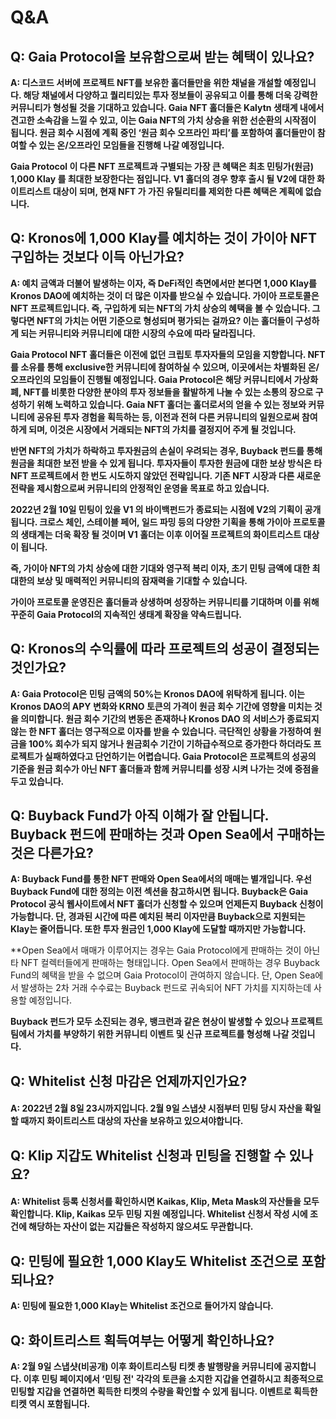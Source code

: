 # Q\&A

## Q: Gaia Protocol을 보유함으로써 받는 혜택이 있나요?

**A: 디스코드 서버에 프로젝트 NFT를 보유한 홀더들만을 위한 채널을 개설할 예정입니다. 해당 채널에서 다양하고 퀄리티있는 투자 정보들이 공유되고 이를 통해 더욱 강력한 커뮤니티가 형성될 것을 기대하고 있습니다. Gaia NFT 홀더들은 Kalytn 생태계 내에서 견고한 소속감을 느낄 수 있고, 이는 Gaia NFT의 가치 상승을 위한 선순환의 시작점이 됩니다. 원금 회수 시점에 계획 중인 ‘원금 회수 오프라인 파티’를 포함하여 홀더들만이 참여할 수 있는 온/오프라인 모임들을 진행해 나갈 예정입니다.**

**Gaia Protocol 이 다른 NFT 프로젝트과 구별되는 가장 큰 혜택은 최초 민팅가(원금) 1,000 Klay 를 최대한 보장한다는 점입니다. V1 홀더의 경우 향후 출시 될 V2에 대한 화이트리스트 대상이 되며, 현재 NFT 가 가진 유틸리티를 제외한 다른 혜택은 계획에 없습니다.**

## Q: Kronos에 1,000 Klay를 예치하는 것이 가이아 NFT 구입하는 것보다 이득 아닌가요?

**A: 예치 금액과 더불어 발생하는 이자, 즉 DeFi적인 측면에서만 본다면 1,000 Klay를 Kronos DAO에 예치하는 것이 더 많은 이자를 받으실 수 있습니다. 가이아 프로토콜은 NFT 프로젝트입니다. 즉, 구입하게 되는 NFT의 가치 상승의 혜택을 볼 수 있습니다. 그렇다면 NFT의 가치는 어떤 기준으로 형성되며 평가되는 걸까요? 이는 홀더들이 구성하게 되는 커뮤니티와 커뮤니티에 대한 시장의 수요에 따라 달라집니다.**

**Gaia Protocol NFT 홀더들은 이전에 없던 크립토 투자자들의 모임을 지향합니다. NFT를 소유를 통해 exclusive한 커뮤니티에 참여하실 수 있으며, 이곳에서는 차별화된 온/오프라인의 모임들이 진행될 예정입니다. Gaia Protocol은 해당 커뮤니티에서 가상화폐, NFT를 비롯한 다양한 분야의 투자 정보들을 활발하게 나눌 수 있는 소통의 장으로 구성하기 위해 노력하고 있습니다. Gaia NFT 홀더는 홀더로서의 얻을 수 있는 정보와 커뮤니티에 공유된 투자 경험을 획득하는 등, 이전과 전혀 다른 커뮤니티의 일원으로써 참여하게 되며, 이것은 시장에서 거래되는 NFT의 가치를 결정지어 주게 될 것입니다.**

**반면 NFT의 가치가 하락하고 투자원금의 손실이 우려되는 경우, Buyback 펀드를 통해 원금을 최대한 보전 받을 수 있게 됩니다. 투자자들이 투자한 원금에 대한 보상 방식은 타 NFT 프로젝트에서 한 번도 시도하지 않았던 전략입니다. 기존 NFT 시장과 다른 새로운 전략을 제시함으로써 커뮤니티의 안정적인 운영을 목표로 하고 있습니다.**

**2022년 2월 10일 민팅이 있을 V1 의 바이백펀드가 종료되는 시점에 V2의 기획이 공개됩니다. 크로스 체인, 스테이블 페어, 일드 파밍 등의 다양한 기획을 통해 가이아 프로토콜의 생태계는 더욱 확장 될 것이며 V1 홀더는 이후 이어질 프로젝트의 화이트리스트 대상이 됩니다.**

**즉, 가이아 NFT의 가치 상승에 대한 기대와 영구적 복리 이자, 초기 민팅 금액에 대한 최대한의 보상 및 매력적인 커뮤니티의 잠재력을 기대할 수 있습니다.**

**가이아 프로토콜 운영진은 홀더들과 상생하며 성장하는 커뮤니티를 기대하며 이를 위해 꾸준히 Gaia Protocol의 지속적인 생태계 확장을 약속드립니다.**

## Q: Kronos의 수익률에 따라 프로젝트의 성공이 결정되는 것인가요?

**A: Gaia Protocol은 민팅 금액의 50%는 Kronos DAO에 위탁하게 됩니다. 이는 Kronos DAO의 APY 변화와 KRNO 토큰의 가격이 원금 회수 기간에 영향을 미치는 것을 의미합니다. 원금 회수 기간의 변동은 존재하나 Kronos DAO 의 서비스가 종료되지 않는 한 NFT 홀더는 영구적으로 이자를 받을 수 있습니다. 극단적인 상황을 가정하여 원금을 100% 회수가 되지 않거나 원금회수 기간이 기하급수적으로 증가한다 하더라도 프로젝트가 실패하였다고 단언하기는 어렵습니다. Gaia Protocol은 프로젝트의 성공의 기준을 원금 회수가 아닌 NFT 홀더들과 함께 커뮤니티를 성장 시켜 나가는 것에 중점을 두고 있습니다.**

## Q: Buyback Fund가 아직 이해가 잘 안됩니다. Buyback 펀드에 판매하는 것과 Open Sea에서 구매하는 것은 다른가요?

**A: Buyback Fund를 통한 NFT 판매와 Open Sea에서의 매매는 별개입니다. 우선 Buyback Fund에 대한 정의는 이전 섹션을 참고하시면 됩니다. Buyback은 Gaia Protocol 공식 웹사이트에서 NFT 홀더가 신청할 수 있으며 언제든지 Buyback 신청이 가능합니다. 단, 경과된 시간에 따른 예치된 복리 이자만큼 Buyback으로 지원되는 Klay는 줄어듭니다. 또한 투자 원금인 1,000 Klay에 도달할 때까지만 가능합니다.**

\*\*Open Sea에서 매매가 이루어지는 경우는 Gaia Protocol에게 판매하는 것이 아닌 타 NFT 컬렉터들에게 판매하는 형태입니다. Open Sea에서 판매하는 경우 Buyback Fund의 혜택을 받을 수 없으며 Gaia Protocol이 관여하지 않습니다. 단, Open Sea에서 발생하는 2차 거래 수수료는 Buyback 펀드로 귀속되어 NFT 가치를 지지하는데 사용할 예정입니다.

**Buyback 펀드가 모두 소진되는 경우, 뱅크런과 같은 현상이 발생할 수 있으나 프로젝트팀에서 가치를 부양하기 위한 커뮤니티 이벤트 및 신규 프로젝트를 형성해 나갈 것입니다.**

## Q: Whitelist 신청 마감은 언제까지인가요?

#### A: 2022년 2월 8일 23시까지입니다. 2월 9일 스냅샷 시점부터 민팅 당시 자산을 확일할 때까지 화이트리스트 대상의 자산을 보유하고 있으셔야합니다.

## Q: Klip 지갑도 Whitelist 신청과 민팅을 진행할 수 있나요?

#### A: Whitelist 등록 신청서를 확인하시면 Kaikas, Klip, Meta Mask의 자산들을 모두 확인합니다. Klip, Kaikas 모두 민팅 지원 예정입니다. Whitelist 신청서 작성 시에 조건에 해당하는 자산이 없는 지갑들은 작성하지 않으셔도 무관합니다.

## Q: 민팅에 필요한 1,000 Klay도 Whitelist 조건으로 포함되나요?

**A: 민팅에 필요한 1,000 Klay는 Whitelist 조건으로 들어가지 않습니다.**

## Q: 화이트리스트 획득여부는 어떻게 확인하나요?

**A: 2월 9일 스냅샷(비공개) 이후 화이트리스팅 티켓 총 발행량을 커뮤니티에 공지합니다. 이후 민팅 페이지에서 ‘민팅 전' 각각의 토큰을 소지한 지갑을 연결하시고 최종적으로 민팅할 지갑을 연결하면 획득한 티켓의 수량을 확인할 수 있게 됩니다. 이벤트로 획득한 티켓 역시 포함됩니다.**
